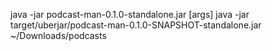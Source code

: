 java -jar podcast-man-0.1.0-standalone.jar [args]
java -jar target/uberjar/podcast-man-0.1.0-SNAPSHOT-standalone.jar ~/Downloads/podcasts

